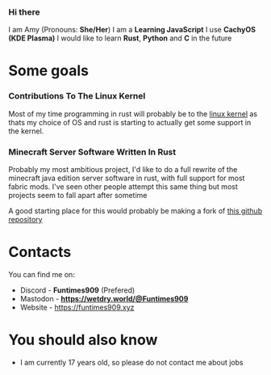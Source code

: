 ### Hi there


I am Amy (Pronouns: **She/Her**)
I am a **Learning JavaScript**
I use **CachyOS (KDE Plasma)**
I would like to learn **Rust**, **Python** and **C** in the future

# Some goals

### Contributions To The Linux Kernel

Most of my time programming in rust will probably be to the [linux kernel](https://github.com/torvalds/linux) as thats my choice of OS and rust is starting to actually get some support in the kernel.

### Minecraft Server Software Written In Rust

Probably my most ambitious project, I'd like to do a full rewrite of the minecraft java edition server software in rust, with full support for most fabric mods. I've seen other people attempt this same thing but most projects seem to fall apart after sometime

A good starting place for this would probably be making a fork of [this github repository](https://github.com/feather-rs/feather)

# Contacts

You can find me on:
- Discord - **Funtimes909** (Prefered)
- Mastodon - **https://wetdry.world/@Funtimes909**
- Website - https://funtimes909.xyz

# You should also know

- I am currently 17 years old, so please do not contact me about jobs

